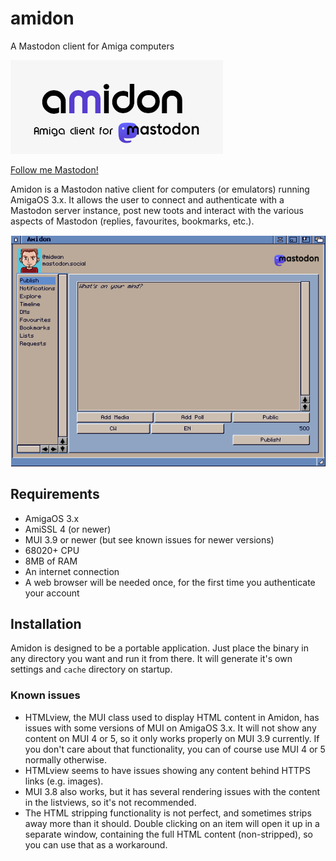 # amidon
A Mastodon client for Amiga computers

![Amidon logo](https://raw.githubusercontent.com/BlitterStudio/amidon/main/assets/Amidon_logo.png)

<a rel="me" href="https://mastodon.social/@midwan">Follow me Mastodon!</a>

Amidon is a Mastodon native client for computers (or emulators) running AmigaOS 3.x.
It allows the user to connect and authenticate with a Mastodon server instance, post new toots and interact with the various aspects of Mastodon (replies, favourites, bookmarks, etc.).

![Amidon GUI](https://raw.githubusercontent.com/BlitterStudio/amidon/main/screenshots/Amidon_Publish.png)

## Requirements
- AmigaOS 3.x
- AmiSSL 4 (or newer)
- MUI 3.9 or newer (but see known issues for newer versions)
- 68020+ CPU
- 8MB of RAM
- An internet connection
- A web browser will be needed once, for the first time you authenticate your account

## Installation
Amidon is designed to be a portable application. Just place the binary in any directory you want and run it from there.  It will generate it's own settings and `cache` directory on startup.

### Known issues
- HTMLview, the MUI class used to display HTML content in Amidon, has issues with some versions of MUI on AmigaOS 3.x. It will not show any content on MUI 4 or 5, so it only works properly on MUI 3.9 currently. If you don't care about that functionality, you can of course use MUI 4 or 5 normally otherwise.
- HTMLview seems to have issues showing any content behind HTTPS links (e.g. images).
- MUI 3.8 also works, but it has several rendering issues with the content in the listviews, so it's not recommended.
- The HTML stripping functionality is not perfect, and sometimes strips away more than it should. Double clicking on an item will open it up in a separate window, containing the full HTML content (non-stripped), so you can use that as a workaround.
